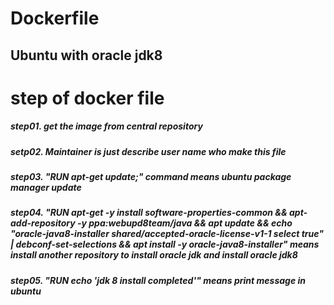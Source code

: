 Dockerfile
==========

Ubuntu with oracle jdk8
-----------------------

# step of docker file
  
  
##### step01. get the image from central repository
  
##### setp02. Maintainer is just describe user name who make this file

##### step03. "RUN apt-get update;" command means ubuntu package manager update

##### step04. "RUN apt-get -y install software-properties-common && apt-add-repository -y ppa:webupd8team/java && apt update && echo "oracle-java8-installer shared/accepted-oracle-license-v1-1 select true" | debconf-set-selections && apt install -y oracle-java8-installer"   means install another repository to install oracle jdk and install oracle jdk8
 
##### step05. "RUN echo 'jdk 8  install completed'" means print message in ubuntu